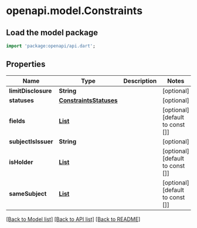 # openapi.model.Constraints

## Load the model package

```dart
import 'package:openapi/api.dart';
```

## Properties

| Name                | Type                                              | Description | Notes                            |
| ------------------- | ------------------------------------------------- | ----------- | -------------------------------- |
| **limitDisclosure** | **String**                                        |             | [optional]                       |
| **statuses**        | [**ConstraintsStatuses**](ConstraintsStatuses.md) |             | [optional]                       |
| **fields**          | [**List<Field>**](Field.md)                       |             | [optional] [default to const []] |
| **subjectIsIssuer** | **String**                                        |             | [optional]                       |
| **isHolder**        | [**List<HolderSubject>**](HolderSubject.md)       |             | [optional] [default to const []] |
| **sameSubject**     | [**List<HolderSubject>**](HolderSubject.md)       |             | [optional] [default to const []] |

[[Back to Model list]](../README.md#documentation-for-models) [[Back to API list]](../README.md#documentation-for-api-endpoints) [[Back to README]](../README.md)
